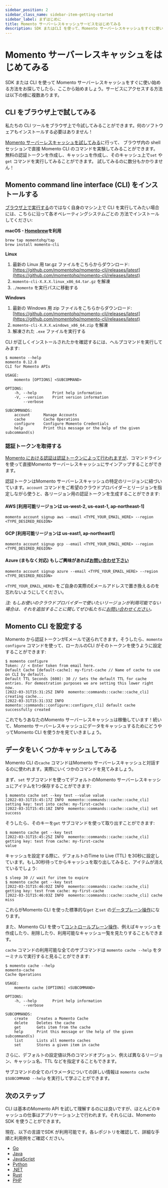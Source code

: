 ```yaml
---
sidebar_position: 2
sidebar_class_name: sidebar-item-getting-started
sidebar_label: まずはじめに
title: Momento サーバーレスキャッシュサービスをはじめてみる
description: SDK またはCLI を使って、Momento サーバーレスキャッシュをすぐに使い始めてみましょう。
---
```


# Momento サーバーレスキャッシュをはじめてみる

SDK または CLI を使って Momento サーバーレスキャッシュをすぐに使い始める方法をお探しでしたら、ここから始めましょう。サービスにアクセスする方法は以下の様に複数あります。

## CLI をブラウザ上で試してみる

私たちの CLI ツールをブラウザ上で今試してみることができます。何のソフトウェアもインストールする必要はありません！

[Momento サーバーレスキャッシュを試してみる](https://www.gomomento.com/try-momento-for-free)に行って、
ブラウザ内の shell セッションで直接 Momento CLI のコマンドを実験してみることができます。
無料の認証トークンを作成し、キャッシュを作成し、そのキャッシュ上で`set` や`get` コマンドを実行してみることができます。
試してみるのに数分もかかりません！

## Momento command line interface (CLI) をインストールする

[ブラウザ上で実行する](#cli-をブラウザ上で試してみる)のではなく自身のマシン上で CLI を実行してみたい場合には、こちらに沿って各オペレーティングシステムごとの
方法でインストールしてください:

**macOS - [Homebrew](https://brew.sh/)を利用**

```
brew tap momentohq/tap
brew install momento-cli
```

**Linux**

1. 最新の Linux 用 tar.gz ファイルをこちらからダウンロード: [https://github.com/momentohq/momento-cli/releases/latest](https://github.com/momentohq/momento-cli/releases/latest)
2. `momento-cli-X.X.X.linux_x86_64.tar.gz` を解凍
3. `./momento` を実行パスに移動する

**Windows**

1. 最新の Windows 用 zip ファイルをこちらからダウンロード: [https://github.com/momentohq/momento-cli/releases/latest](https://github.com/momentohq/momento-cli/releases/latest)
1. `momento-cli-X.X.X.windows_x86_64.zip` を解凍
1. 解凍された `.exe` ファイルを実行する

CLI が正しくインストールされたかを確認するには、ヘルプコマンドを実行してみます:

```
$ momento --help
momento 0.12.8
CLI for Momento APIs

USAGE:
    momento [OPTIONS] <SUBCOMMAND>

OPTIONS:
    -h, --help       Print help information
    -V, --version    Print version information
        --verbose

SUBCOMMANDS:
    account      Manage Accounts
    cache        Cache Operations
    configure    Configure Momento Credentials
    help         Print this message or the help of the given subcommand(s)
```

### 認証トークンを取得する

[Momento における認証は認証トークンによって行われますが](./learn/how-it-works#authentication-token)、コマンドラインを使って直接Momento サーバーレスキャッシュにサインアップすることができます。

認証トークンはMomento サーバーレスキャッシュの特定のリージョンに紐づいています。`account` コマンドをご希望のクラウドプロバイダーとリージョンを指定しながら使うと、各リージョン用の認証トークンを生成することができます:

#### AWS [利用可能リージョンは us-west-2, us-east-1, ap-northeast-1]

```console
momento account signup aws --email <TYPE_YOUR_EMAIL_HERE> --region <TYPE_DESIRED_REGION>
```

#### GCP [利用可能リージョンは us-east1, ap-northeast1]

```console
momento account signup gcp --email <TYPE_YOUR_EMAIL_HERE> --region <TYPE_DESIRED_REGION>
```

#### Azure (まもなく対応) もしご興味があれば[お問い合わせ下さい](https://calendly.com/momento-meeting)

```console
momento account signup azure --email <TYPE_YOUR_EMAIL_HERE> --region <TYPE_DESIRED_REGION>
```

`<TYPE_YOUR_EMAIL_HERE>` をご自身の実際のEメールアドレスで置き換えるのを忘れないようにしてください。

_注: もしお使いのクラウドプロバイダーで使いたいリージョンが利用可能でない場合は、それを追加することに関してぜひ私たちに[お問い合わせください](mailto:support@momentohq.com)。_

## Momento CLI を設定する

Momento から認証トークンがEメールで送られてきます。そうしたら、`momento configure` コマンドを使って、ローカルのCLI がそのトークンを使うように設定することができます:

```
$ momento configure
Token: // < Enter token from email here.
Default Cache [default-cache]: my-first-cache // Name of cache to use on CLI by default.
Default TTL Seconds [600]: 30 // Sets the default TTL for cache entries. For demostration purposes we are setting this lower right now.
[2022-03-31T15:31:25Z INFO  momento::commands::cache::cache_cli] creating cache...
[2022-03-31T15:31:33Z INFO  momento::commands::configure::configure_cli] default cache successfully created
```

これでもうあなたのMomento サーバーレスキャッシュは稼働しています！続いて、Momento サーバーレスキャッシュにデータをキャッシュするためにどうやってMomento CLI を使うかを見ていきましょう。

## データをいくつかキャッシュしてみる

Momento CLI の`cache` コマンドはMomento サーバーレスキャッシュと対話するのに使われます。実際にいくつかのコマンドを見てみましょう。

まず、`set` サブコマンドを使ってデフォルトのMomento サーバーレスキャッシュにアイテムを1つ保存することができます:

```
$ momento cache set --key test --value value
[2022-03-31T15:45:17Z INFO  momento::commands::cache::cache_cli] setting key: test into cache: my-first-cache
[2022-03-31T15:45:18Z INFO  momento::commands::cache::cache_cli] set success
```

そうしたら、そのキーを`get` サブコマンドを使って取り出すことができます:

```
$ momento cache get --key test
[2022-03-31T15:45:25Z INFO  momento::commands::cache::cache_cli] getting key: test from cache: my-first-cache
value
```

キャッシュを設定する際に、デフォルトのTime to Live (TTL) を30秒に設定しています。もし30秒待ってからキャッシュを取り出してみると、アイテムが消えているでしょう:

```
$ sleep 30 // wait for item to expire
$ momento cache get --key test
[2022-03-31T15:46:02Z INFO  momento::commands::cache::cache_cli] getting key: test from cache: my-first-cache
[2022-03-31T15:46:03Z INFO  momento::commands::cache::cache_cli] cache miss
```

これらがMomento CLI を使った標準的な`get` と`set` の[データプレーン操作](./learn/how-it-works#data-plane-performant-cache-interactions)になります。

また、Momento CLI を使って[コントロールプレーン操作](./learn/how-it-works#control-plane-simple-efficient-cache-management)、例えばキャッシュを作成したり、削除したり、利用可能なキャッシュ一覧を見たりすることもできます。

`cache` コマンドの利用可能な全てのサブコマンドは `momento cache --help` をターミナルで実行すると見ることができます:

```
$ momento cache --help
momento-cache
Cache Operations

USAGE:
    momento cache [OPTIONS] <SUBCOMMAND>

OPTIONS:
    -h, --help       Print help information
        --verbose

SUBCOMMANDS:
    create    Creates a Momento Cache
    delete    Deletes the cache
    get       Gets item from the cache
    help      Print this message or the help of the given subcommand(s)
    list      Lists all momento caches
    set       Stores a given item in cache
```

さらに、デフォルトの設定値以外のコマンドオプション、例えば異なるリージョン、キャッシュ名、TTL などを指定することもできます。

サブコマンドの全てのパラメータについての詳しい情報は `momento cache $SUBCOMMAND --help` を実行して学ぶことができます。

## 次のステップ

CLI は基本のMomento API を試して理解するのには良いですが、ほとんどのキャッシュの仕事はアプリケーション上で行われます。それらには、Momento SDK を使うことができます。

現在、以下の言語でSDK が利用可能です。各レポジトリを確認して、詳細な手順と利用例をご確認ください。

- [Go](https://github.com/momentohq/client-sdk-go)
- [Java](https://github.com/momentohq/client-sdk-java)
- [JavaScript](https://github.com/momentohq/client-sdk-javascript)
- [Python](https://github.com/momentohq/client-sdk-python)
- [.NET](https://github.com/momentohq/client-sdk-dotnet)
- [Rust](https://github.com/momentohq/client-sdk-rust)
- [PHP](https://github.com/momentohq/client-sdk-php)
